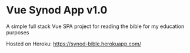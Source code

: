 # Vue Synod App v1.0
A simple full stack Vue SPA project for reading the bible for my education purposes

Hosted on Heroku:
https://synod-bible.herokuapp.com/
